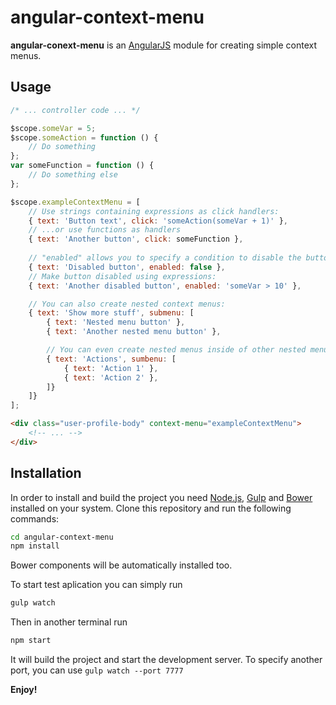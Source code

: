 # angular-context-menu

__angular-conext-menu__ is an [AngularJS](https://angularjs.org/) module for creating simple context menus.

## Usage
```javascript
/* ... controller code ... */

$scope.someVar = 5;
$scope.someAction = function () {
    // Do something
};
var someFunction = function () {
    // Do something else
};

$scope.exampleContextMenu = [
    // Use strings containing expressions as click handlers:
    { text: 'Button text', click: 'someAction(someVar + 1)' },
    // ...or use functions as handlers
    { text: 'Another button', click: someFunction },
    
    // "enabled" allows you to specify a condition to disable the button.
    { text: 'Disabled button', enabled: false },
    // Make button disabled using expressions:
    { text: 'Another disabled button', enabled: 'someVar > 10' },

    // You can also create nested context menus:
    { text: 'Show more stuff', submenu: [
        { text: 'Nested menu button' },
        { text: 'Another nested menu button' },

        // You can even create nested menus inside of other nested menus
        { text: 'Actions', sumbenu: [
            { text: 'Action 1' },
            { text: 'Action 2' },
        ]}
    ]}
];
```

```html
<div class="user-profile-body" context-menu="exampleContextMenu">
    <!-- ... -->
</div>
```

## Installation
In order to install and build the project you need [Node.js](https://nodejs.org/), [Gulp](http://gulpjs.com/) and [Bower](https://bower.io/) installed on your system.
Clone this repository and run the following commands:
```bash
cd angular-context-menu
npm install
```
Bower components will be automatically installed too.

To start test aplication you can simply run
```bash
gulp watch
```
Then in another terminal run
```bash
npm start
```
It will build the project and start the development server. To specify another port, you can use `gulp watch --port 7777`

__Enjoy!__